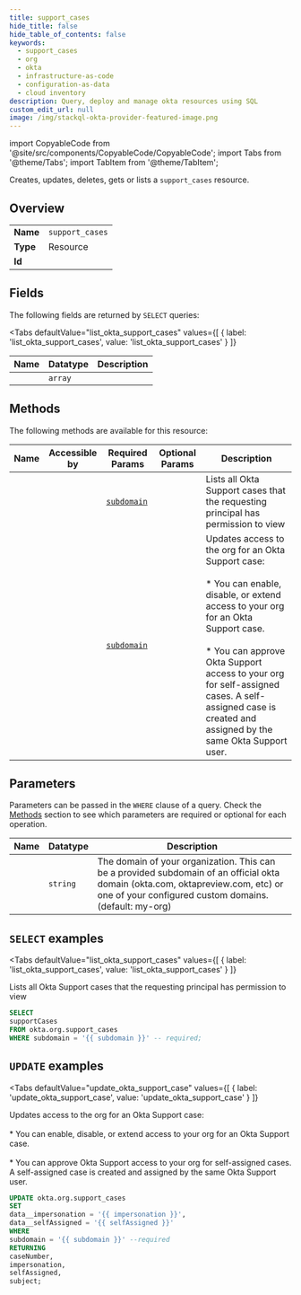```yaml
--- 
title: support_cases
hide_title: false
hide_table_of_contents: false
keywords:
  - support_cases
  - org
  - okta
  - infrastructure-as-code
  - configuration-as-data
  - cloud inventory
description: Query, deploy and manage okta resources using SQL
custom_edit_url: null
image: /img/stackql-okta-provider-featured-image.png
---
```


import CopyableCode from '@site/src/components/CopyableCode/CopyableCode';
import Tabs from '@theme/Tabs';
import TabItem from '@theme/TabItem';

Creates, updates, deletes, gets or lists a <code>support_cases</code> resource.

## Overview
<table><tbody>
<tr><td><b>Name</b></td><td><code>support_cases</code></td></tr>
<tr><td><b>Type</b></td><td>Resource</td></tr>
<tr><td><b>Id</b></td><td><CopyableCode code="okta.org.support_cases" /></td></tr>
</tbody></table>

## Fields

The following fields are returned by `SELECT` queries:

<Tabs
    defaultValue="list_okta_support_cases"
    values={[
        { label: 'list_okta_support_cases', value: 'list_okta_support_cases' }
    ]}
>
<TabItem value="list_okta_support_cases">

<table>
<thead>
    <tr>
    <th>Name</th>
    <th>Datatype</th>
    <th>Description</th>
    </tr>
</thead>
<tbody>
<tr>
    <td><CopyableCode code="supportCases" /></td>
    <td><code>array</code></td>
    <td></td>
</tr>
</tbody>
</table>
</TabItem>
</Tabs>

## Methods

The following methods are available for this resource:

<table>
<thead>
    <tr>
    <th>Name</th>
    <th>Accessible by</th>
    <th>Required Params</th>
    <th>Optional Params</th>
    <th>Description</th>
    </tr>
</thead>
<tbody>
<tr>
    <td><a href="#list_okta_support_cases"><CopyableCode code="list_okta_support_cases" /></a></td>
    <td><CopyableCode code="select" /></td>
    <td><a href="#parameter-subdomain"><code>subdomain</code></a></td>
    <td></td>
    <td>Lists all Okta Support cases that the requesting principal has permission to view</td>
</tr>
<tr>
    <td><a href="#update_okta_support_case"><CopyableCode code="update_okta_support_case" /></a></td>
    <td><CopyableCode code="update" /></td>
    <td><a href="#parameter-subdomain"><code>subdomain</code></a></td>
    <td></td>
    <td>Updates access to the org for an Okta Support case:<br /><br />* You can enable, disable, or extend access to your org for an Okta Support case.<br /><br />* You can approve Okta Support access to your org for self-assigned cases. A self-assigned case is created and assigned by the same Okta Support user.</td>
</tr>
</tbody>
</table>

## Parameters

Parameters can be passed in the `WHERE` clause of a query. Check the [Methods](#methods) section to see which parameters are required or optional for each operation.

<table>
<thead>
    <tr>
    <th>Name</th>
    <th>Datatype</th>
    <th>Description</th>
    </tr>
</thead>
<tbody>
<tr id="parameter-subdomain">
    <td><CopyableCode code="subdomain" /></td>
    <td><code>string</code></td>
    <td>The domain of your organization. This can be a provided subdomain of an official okta domain (okta.com, oktapreview.com, etc) or one of your configured custom domains. (default: my-org)</td>
</tr>
</tbody>
</table>

## `SELECT` examples

<Tabs
    defaultValue="list_okta_support_cases"
    values={[
        { label: 'list_okta_support_cases', value: 'list_okta_support_cases' }
    ]}
>
<TabItem value="list_okta_support_cases">

Lists all Okta Support cases that the requesting principal has permission to view

```sql
SELECT
supportCases
FROM okta.org.support_cases
WHERE subdomain = '{{ subdomain }}' -- required;
```
</TabItem>
</Tabs>


## `UPDATE` examples

<Tabs
    defaultValue="update_okta_support_case"
    values={[
        { label: 'update_okta_support_case', value: 'update_okta_support_case' }
    ]}
>
<TabItem value="update_okta_support_case">

Updates access to the org for an Okta Support case:<br /><br />* You can enable, disable, or extend access to your org for an Okta Support case.<br /><br />* You can approve Okta Support access to your org for self-assigned cases. A self-assigned case is created and assigned by the same Okta Support user.

```sql
UPDATE okta.org.support_cases
SET 
data__impersonation = '{{ impersonation }}',
data__selfAssigned = '{{ selfAssigned }}'
WHERE 
subdomain = '{{ subdomain }}' --required
RETURNING
caseNumber,
impersonation,
selfAssigned,
subject;
```
</TabItem>
</Tabs>
